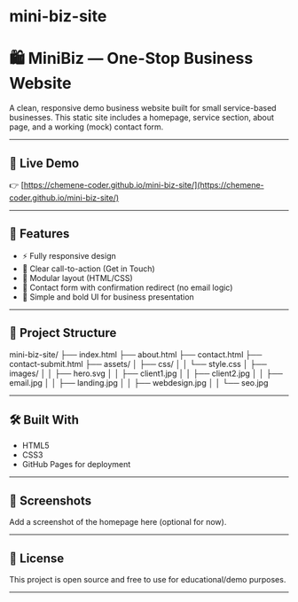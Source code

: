 # mini-biz-site

# 🛍️ MiniBiz — One-Stop Business Website

A clean, responsive demo business website built for small service-based businesses. This static site includes a homepage, service section, about page, and a working (mock) contact form.

---

## 🚀 Live Demo

👉 [https://chemene-coder.github.io/mini-biz-site/](https://chemene-coder.github.io/mini-biz-site/)

---

## 📌 Features

- ⚡ Fully responsive design
- 🎯 Clear call-to-action (Get in Touch)
- 🧱 Modular layout (HTML/CSS)
- 💬 Contact form with confirmation redirect (no email logic)
- 🎨 Simple and bold UI for business presentation

---

## 📂 Project Structure

mini-biz-site/
├── index.html
├── about.html
├── contact.html
├── contact-submit.html
├── assets/
│ ├── css/
│ │ └── style.css
│ ├── images/
│ │ ├── hero.svg
│ │ ├── client1.jpg
│ │ ├── client2.jpg 
│ │ ├── email.jpg
│ │ ├── landing.jpg
│ │ ├── webdesign.jpg
│ │ └── seo.jpg 


---

## 🛠️ Built With

- HTML5
- CSS3
- GitHub Pages for deployment

---

## 📸 Screenshots

Add a screenshot of the homepage here (optional for now).

---

## 📜 License

This project is open source and free to use for educational/demo purposes.

---

